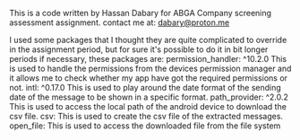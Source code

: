 This is a code written by Hassan Dabary for ABGA Company screening assessment assignment.
contact me at: dabary@proton.me

I used some packages that I thought they are quite complicated to override in the assignment period, but for sure it's
possible to do it in bit longer periods if necessary, these packages are:
    permission_handler: ^10.2.0
        This is used to handle the permissions from the devices permission manager and it allows me to check whether my
        app have got the required permissions or not.
    intl: ^0.17.0
        This is used to play around the date format of the sending date of the message to be shown in a specific format.
    path_provider: ^2.0.2
        This is used to access the local path of the android device to download the csv file.
    csv:
        This is used to create the csv file of the extracted messages.
    open_file:
        This is used to access the downloaded file from the file system 


